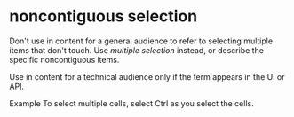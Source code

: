 # noncontiguous selection

Don't use in content for a general audience to refer to selecting multiple items that don't touch. Use *multiple selection* instead, or describe the specific noncontiguous items. 

Use in content for a technical audience only if the term appears in the UI or API. 

Example To select multiple cells, select Ctrl as you select the cells. 
